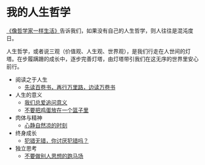 # 我的人生哲学

[《像哲学家一样生活》](https://book.douban.com/subject/27167270/)告诉我们，如果没有自己的人生哲学，则人往往是混沌度日。

人生哲学，或者说三观（价值观、人生观、世界观），是我们行走在人世间的灯塔。在步履蹒跚的成长中，逐步完善灯塔，由灯塔带引我们在这无序的世界里安心前行。


+ 阅读之于人生
	+ [先读百卷书，再行万里路，边读万卷书](https://deskside.github.io/post/read-travel-read)
+ 人生的意义
	+ [我们总爱追问意义](https://deskside.github.io/post/we-like-asking-about-meaning-of-life)
	+ [不要把鸡蛋放在一个篮子里](https://deskside.github.io/post/dont-put-eggs-all-in-1-basket)
+ 肉体与精神
	+ [心静自然凉的时刻](https://deskside.github.io/post/calm-down-and-cool-down)
+ 终身成长
	+ [犯错无错，你讨厌犯错吗？](https://deskside.github.io/post/dont-be-afraid-of-mistakes)
+ 独立思考
	+ [不要做别人思想的跑马场](https://deskside.github.io/post/dont-let-others-override-our-thinkings)
